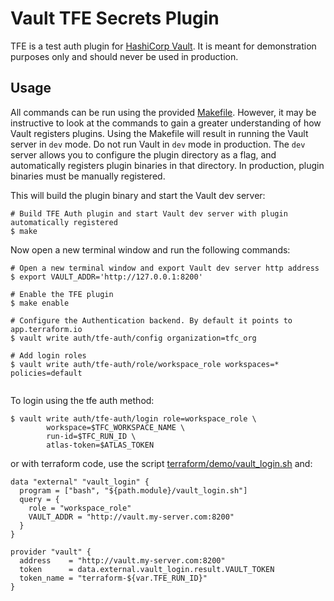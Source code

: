 # Vault TFE Secrets Plugin

TFE is a test auth plugin for [HashiCorp Vault](https://www.vaultproject.io/). It is meant for demonstration purposes only and should never be used in production.

## Usage

All commands can be run using the provided [Makefile](./Makefile). However, it may be instructive to look at the commands to gain a greater understanding of how Vault registers plugins. Using the Makefile will result in running the Vault server in `dev` mode. Do not run Vault in `dev` mode in production. The `dev` server allows you to configure the plugin directory as a flag, and automatically registers plugin binaries in that directory. In production, plugin binaries must be manually registered.

This will build the plugin binary and start the Vault dev server:

```
# Build TFE Auth plugin and start Vault dev server with plugin automatically registered
$ make
```

Now open a new terminal window and run the following commands:

```
# Open a new terminal window and export Vault dev server http address
$ export VAULT_ADDR='http://127.0.0.1:8200'

# Enable the TFE plugin
$ make enable

# Configure the Authentication backend. By default it points to app.terraform.io
$ vault write auth/tfe-auth/config organization=tfc_org

# Add login roles
$ vault write auth/tfe-auth/role/workspace_role workspaces=* policies=default


```

To login using the tfe auth method:

```
$ vault write auth/tfe-auth/login role=workspace_role \
		workspace=$TFC_WORKSPACE_NAME \
		run-id=$TFC_RUN_ID \
		atlas-token=$ATLAS_TOKEN

```

or with terraform code, use the script [terraform/demo/vault_login.sh]() and:

```
data "external" "vault_login" {
  program = ["bash", "${path.module}/vault_login.sh"]
  query = {
    role = "workspace_role"
    VAULT_ADDR = "http://vault.my-server.com:8200"
  }
}

provider "vault" {
  address    = "http://vault.my-server.com:8200"
  token      = data.external.vault_login.result.VAULT_TOKEN
  token_name = "terraform-${var.TFE_RUN_ID}"
}
```